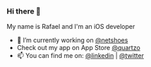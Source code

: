 ### Hi there 👋

My name is Rafael and I'm an iOS developer

- 🔭 I’m currently working on [@netshoes](https://github.com/netshoes)
- Check out my app on App Store [@quartzo](https://apps.apple.com/us/app/quartzo-controle-de-despesa/id6446209514)
- 📫 You can find me on: [@linkedin](https://www.linkedin.com/in/rafaramosdev/) | [@twitter](https://twitter.com/rafaelsfelip)
<!--- 😆 I'm trying resolve some programing logic problems on [@codewars](https://www.codewars.com/users/rafaelcrz/completed)
<!-- 😆 I'm building a channel on Twitch to share my learning [@twitch](https://www.twitch.tv/tchallacode)
- 🌱 I’m currently learning Swift, SwiftUI, Flutter and Clojure (to practice algorithms and functional logics)
- ✌️ Pronouns: ele/he  -->
